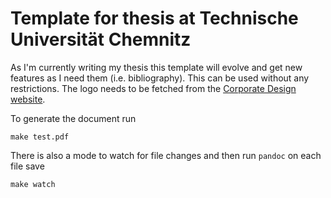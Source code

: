 # Template for thesis at Technische Universität Chemnitz

As I'm currently writing my thesis this template will evolve and get new features as I need them (i.e. bibliography). This can be used without any restrictions. The logo needs to be fetched from the [Corporate Design website](https://www.tu-chemnitz.de/uk/corporate_design/vorlagen.php#logo).

To generate the document run

	make test.pdf

There is also a mode to watch for file changes and then run `pandoc` on each file save

	make watch
